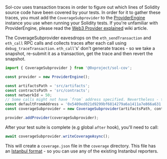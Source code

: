 Sol-cov uses transaction traces in order to figure out which lines of Solidity source code have been covered by your tests. In order for it to gather these traces, you must add the `CoverageSubprovider` to the [ProviderEngine](https://github.com/MetaMask/provider-engine) instance you use when running your Solidity tests. If you're unfamiliar with ProviderEngine, please read the [Web3 Provider explained](https://0xproject.com/wiki#Web3-Provider-Explained) wiki article.

The CoverageSubprovider eavesdrops on the `eth_sendTransaction` and `eth_call` RPC calls and collects traces after each call using `debug_traceTransaction`. `eth_call`'s' don't generate traces - so we take a snapshot, re-submit it as a transaction, get the trace and then revert the snapshot.

```typescript
import { CoverageSubprovider } from '@0xproject/sol-cov';

const provider = new ProviderEngine();

const artifactsPath = 'src/artifacts';
const contractsPath = 'src/contracts';
const networkId = 50;
// Some calls might not have `from` address specified. Nevertheless - transactions need to be submitted from an address with at least some funds. defaultFromAddress is the address that will be used to submit those calls as transactions from.
const defaultFromAddress = '0x5409ed021d9299bf6814279a6a1411a7e866a631';
const coverageSubprovider = new CoverageSubprovider(artifactsPath, contractsPath, defaultFromAddress);

provider.addProvider(coverageSubprovider);
```

After your test suite is complete (e.g global `after` hook), you'll need to call:

```typescript
await coverageSubprovider.writeCoverageAsync();
```

This will create a `coverage.json` file in the `coverage` directory. This file has an [Istanbul format](https://github.com/gotwarlost/istanbul/blob/master/coverage.json.md) - so you can use any of the existing Instanbul reporters.
